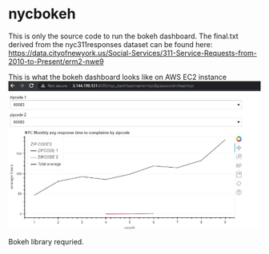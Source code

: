 # nycbokeh

This is only the source code to run the bokeh dashboard. The final.txt derived from the nyc311responses dataset can be found here:
https://data.cityofnewyork.us/Social-Services/311-Service-Requests-from-2010-to-Present/erm2-nwe9

This is what the bokeh dashboard looks like on AWS EC2 instance
![Alt text](bokehserver.jpg?raw=true "Title")

Bokeh library requried.
